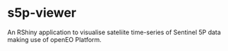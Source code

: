 # s5p-viewer
An RShiny application to visualise sateliite time-series of Sentinel 5P data making use of openEO Platform. 
